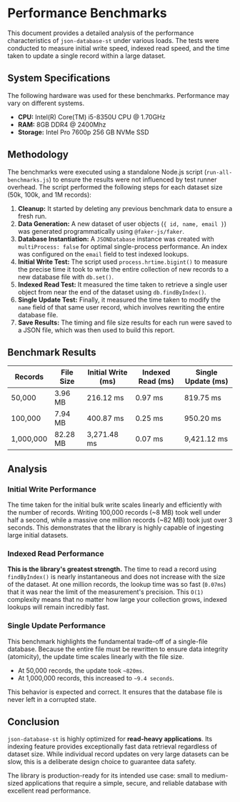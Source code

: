 # Performance Benchmarks

This document provides a detailed analysis of the performance characteristics of `json-database-st` under various loads. The tests were conducted to measure initial write speed, indexed read speed, and the time taken to update a single record within a large dataset.

## System Specifications

The following hardware was used for these benchmarks. Performance may vary on different systems.

- **CPU:** Intel(R) Core(TM) i5-8350U CPU @ 1.70GHz
- **RAM:** 8GB DDR4 @ 2400Mhz
- **Storage:** Intel Pro 7600p 256 GB NVMe SSD

## Methodology

The benchmarks were executed using a standalone Node.js script (`run-all-benchmarks.js`) to ensure the results were not influenced by test runner overhead. The script performed the following steps for each dataset size (50k, 100k, and 1M records):

1. **Cleanup:** It started by deleting any previous benchmark data to ensure a fresh run.
2. **Data Generation:** A new dataset of user objects (`{ id, name, email }`) was generated programmatically using `@faker-js/faker`.
3. **Database Instantiation:** A `JSONDatabase` instance was created with `multiProcess: false` for optimal single-process performance. An index was configured on the `email` field to test indexed lookups.
4. **Initial Write Test:** The script used `process.hrtime.bigint()` to measure the precise time it took to write the entire collection of new records to a new database file with `db.set()`.
5. **Indexed Read Test:** It measured the time taken to retrieve a single user object from near the end of the dataset using `db.findByIndex()`.
6. **Single Update Test:** Finally, it measured the time taken to modify the `name` field of that same user record, which involves rewriting the entire database file.
7. **Save Results:** The timing and file size results for each run were saved to a JSON file, which was then used to build this report.

## Benchmark Results

| Records   | File Size | Initial Write (ms) | Indexed Read (ms) | Single Update (ms) |
| --------- | --------- | ------------------ | ----------------- | ------------------ |
| 50,000    | 3.96 MB   | 216.12 ms          | 0.97 ms           | 819.75 ms          |
| 100,000   | 7.94 MB   | 400.87 ms          | 0.25 ms           | 950.20 ms          |
| 1,000,000 | 82.28 MB  | 3,271.48 ms        | 0.07 ms           | 9,421.12 ms        |

## Analysis

### Initial Write Performance

The time taken for the initial bulk write scales linearly and efficiently with the number of records. Writing 100,000 records (~8 MB) took well under half a second, while a massive one million records (~82 MB) took just over 3 seconds. This demonstrates that the library is highly capable of ingesting large initial datasets.

### Indexed Read Performance

**This is the library's greatest strength.** The time to read a record using `findByIndex()` is nearly instantaneous and does not increase with the size of the dataset. At one million records, the lookup time was so fast (`0.07ms`) that it was near the limit of the measurement's precision. This `O(1)` complexity means that no matter how large your collection grows, indexed lookups will remain incredibly fast.

### Single Update Performance

This benchmark highlights the fundamental trade-off of a single-file database. Because the entire file must be rewritten to ensure data integrity (atomicity), the update time scales linearly with the file size.

- At 50,000 records, the update took `~820ms`.
- At 1,000,000 records, this increased to `~9.4 seconds`.

This behavior is expected and correct. It ensures that the database file is never left in a corrupted state.

## Conclusion

`json-database-st` is highly optimized for **read-heavy applications**. Its indexing feature provides exceptionally fast data retrieval regardless of dataset size. While individual record updates on very large datasets can be slow, this is a deliberate design choice to guarantee data safety.

The library is production-ready for its intended use case: small to medium-sized applications that require a simple, secure, and reliable database with excellent read performance.
